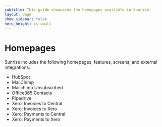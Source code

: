 ```yaml
---
subtitle: This guide showcases the homepages available in Sunrise.
layout: page
show_sidebar: false
hero_height: is-small
---
```


# Homepages

Sunrise includes the following homepages, features, screens, and external integrations:

* HubSpot
* MailChimp
* Mailchimp Unsubscribed
* Office365 Contacts
* Pipedrive
* Xero: Invoices to Central
* Xero: Invoices to Xero
* Xero: Payments to Central
* Xero: Payments to Xero

